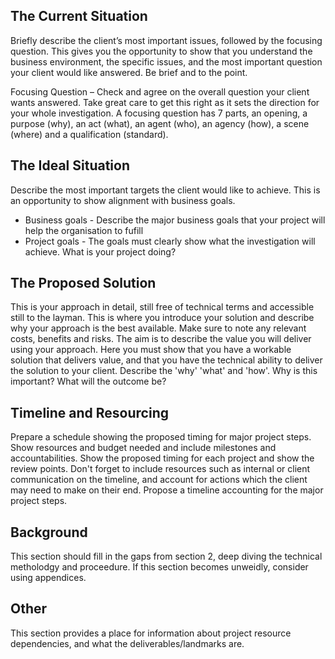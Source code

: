 ## The Current Situation
Briefly describe the client’s most important issues, followed by the focusing
question. This gives you the opportunity to show that you understand the
business environment, the specific issues, and the most important question your client would like answered. Be brief and to the point.

Focusing Question – Check and agree on the overall question your client
wants answered. Take great care to get this right as it sets the direction for your whole investigation.
A focusing question has 7 parts, an opening, a purpose (why), an act (what), an agent (who), an agency (how), a scene (where) and a qualification (standard).

## The Ideal Situation
Describe the most important targets the client would like to achieve. This is an opportunity to show alignment with business goals.

- Business goals - Describe the major business goals that your project will help the organisation to fufill
- Project goals - The goals must clearly show what the investigation will achieve. What is your project doing?

## The Proposed Solution
This is your approach in detail, still free of technical terms and accessible still to the layman. This is where you introduce your solution and describe why your approach is the best available. Make sure to note any relevant costs, benefits and risks. The aim is to describe the value you will deliver using your approach.
Here you must show that you have a workable solution that delivers value, and that you have the technical ability to deliver the solution to your client. 
Describe the 'why' 'what' and 'how'. Why is this important? What will the outcome be? 

## Timeline and Resourcing
Prepare a schedule showing the proposed timing for major project steps. Show resources and budget needed and include milestones and accountabilities. Show the proposed timing for each project and show the review points. Don't forget to include resources such as internal or client communication on the timeline, and account for actions which the client may need to make on their end. Propose a timeline accounting for the major project steps. 

## Background
This section should fill in the gaps from section 2, deep diving the technical metholodgy and proceedure. If this section becomes unweidly, consider using appendices.

## Other
This section provides a place for information about project resource dependencies, and what the deliverables/landmarks are.
